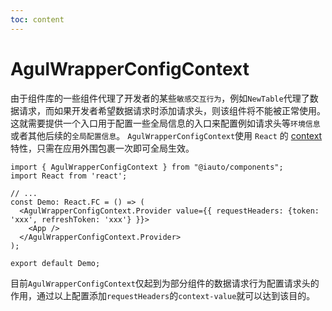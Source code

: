 ```yaml
---
toc: content
---
```


# AgulWrapperConfigContext

由于组件库的一些组件代理了开发者的某些`敏感交互行为`，例如`NewTable`代理了数据请求，而如果开发者希望数据请求时添加请求头，则该组件将不能被正常使用。这就需要提供一个入口用于配置一些全局信息的入口来配置例如请求头等`环境信息`或者其他后续的`全局配置信息`。
`AgulWrapperConfigContext`使用 `React` 的 [context](https://zh-hans.react.dev/reference/react/createContext) 特性，只需在应用外围包裹一次即可全局生效。

```
import { AgulWrapperConfigContext } from "@iauto/components";
import React from 'react';

// ...
const Demo: React.FC = () => (
  <AgulWrapperConfigContext.Provider value={{ requestHeaders: {token: 'xxx', refreshToken: 'xxx'} }}>
    <App />
  </AgulWrapperConfigContext.Provider>
);

export default Demo;
```

目前`AgulWrapperConfigContext`仅起到为部分组件的数据请求行为配置请求头的作用，通过以上配置添加`requestHeaders`的`context-value`就可以达到该目的。
